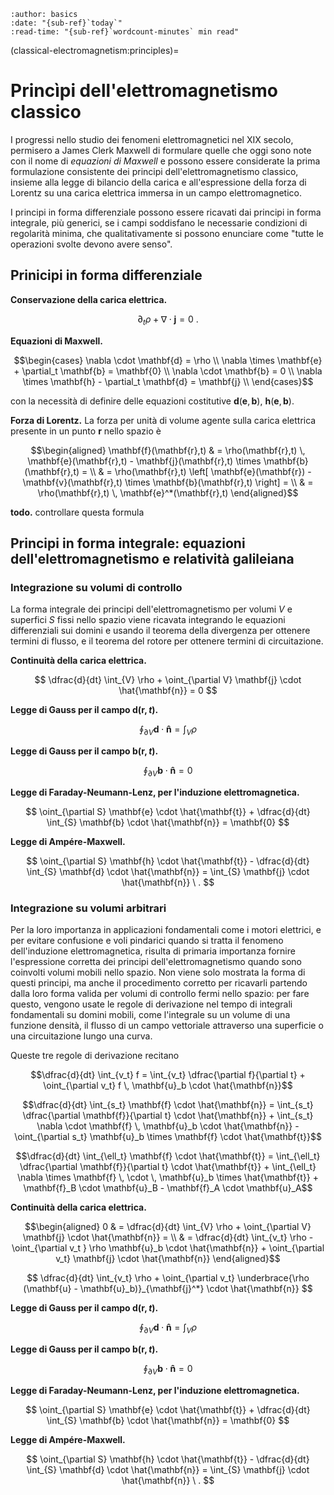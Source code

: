 ```{article-info}
:author: basics
:date: "{sub-ref}`today`"
:read-time: "{sub-ref}`wordcount-minutes` min read"
```

(classical-electromagnetism:principles)=
# Princìpi dell'elettromagnetismo classico

I progressi nello studio dei fenomeni elettromagnetici nel XIX secolo, permisero a James Clerk Maxwell di formulare quelle che oggi sono note con il nome di *equazioni di Maxwell* e possono essere considerate la prima formulazione consistente dei principi dell'elettromagnetismo classico, insieme alla legge di bilancio della carica e all'espressione della forza di Lorentz su una carica elettrica immersa in un campo elettromagnetico.

I principi in forma differenziale possono essere ricavati dai principi in forma integrale, più generici, se i campi soddisfano le necessarie condizioni di regolarità minima, che qualitativamente si possono enunciare come "tutte le operazioni svolte devono avere senso".

## Prinicipi in forma differenziale
**Conservazione della carica elettrica.**

$$\partial_t \rho + \nabla \cdot \mathbf{j} = 0 \ .$$

**Equazioni di Maxwell.**

$$\begin{cases}
 \nabla \cdot \mathbf{d} = \rho \\
 \nabla \times \mathbf{e} + \partial_t \mathbf{b} = \mathbf{0} \\ 
 \nabla \cdot \mathbf{b} = 0 \\
 \nabla \times \mathbf{h} - \partial_t \mathbf{d} = \mathbf{j} \\
\end{cases}$$

con la necessità di definire delle equazioni costitutive $\mathbf{d}(\mathbf{e}, \mathbf{b})$, $\mathbf{h}(\mathbf{e}, \mathbf{b})$.

**Forza di Lorentz.** La forza per unità di volume agente sulla carica elettrica presente in un punto $\mathbf{r}$ nello spazio è

$$\begin{aligned}
  \mathbf{f}(\mathbf{r},t) & = \rho(\mathbf{r},t) \, \mathbf{e}(\mathbf{r},t) - \mathbf{j}(\mathbf{r},t) \times \mathbf{b}(\mathbf{r},t) = \\
                           & = \rho(\mathbf{r},t) \left[ \mathbf{e}(\mathbf{r}) - \mathbf{v}(\mathbf{r},t) \times \mathbf{b}(\mathbf{r},t) \right] =  \\
                           & = \rho(\mathbf{r},t) \, \mathbf{e}^*(\mathbf{r},t) 
\end{aligned}$$

**todo.** controllare questa formula


## Principi in forma integrale: equazioni dell'elettromagnetismo e relatività galileiana

### Integrazione su volumi di controllo

La forma integrale dei principi dell'elettromagnetismo per volumi $V$ e superfici $S$ fissi nello spazio viene ricavata integrando le equazioni differenziali sui domini e usando il teorema della divergenza per ottenere termini di flusso, e il teorema del rotore per ottenere termini di circuitazione.

**Continuità della carica elettrica.**

$$
    \dfrac{d}{dt} \int_{V} \rho + \oint_{\partial V} \mathbf{j} \cdot \hat{\mathbf{n}} = 0
$$

**Legge di Gauss per il campo $\mathbf{d}(\mathbf{r},t)$.**

$$
    \oint_{\partial V} \mathbf{d} \cdot \mathbf{\hat{n}} = \int_{V} \rho
$$

**Legge di Gauss per il campo $\mathbf{b}(\mathbf{r},t)$.**

$$
    \oint_{\partial V} \mathbf{b} \cdot \mathbf{\hat{n}} = 0
$$

**Legge di Faraday-Neumann-Lenz, per l'induzione elettromagnetica.**

$$
    \oint_{\partial S} \mathbf{e} \cdot \hat{\mathbf{t}} + \dfrac{d}{dt} \int_{S} \mathbf{b} \cdot \hat{\mathbf{n}} = \mathbf{0}
$$

**Legge di Ampére-Maxwell.**

$$
    \oint_{\partial S} \mathbf{h} \cdot \hat{\mathbf{t}} - \dfrac{d}{dt} \int_{S} \mathbf{d} \cdot \hat{\mathbf{n}} = \int_{S} \mathbf{j} \cdot \hat{\mathbf{n}} \ .
$$


### Integrazione su volumi arbitrari

Per la loro importanza in applicazioni fondamentali come i motori elettrici, e per evitare confusione e voli pindarici quando si tratta il fenomeno dell'induzione elettromagnetica, risulta di primaria importanza fornire l'espressione corretta dei principi dell'elettromagnetismo quando sono coinvolti volumi mobili nello spazio. Non viene solo mostrata la forma di questi principi, ma anche il procedimento corretto per ricavarli partendo dalla loro forma valida per volumi di controllo fermi nello spazio: per fare questo, vengono usate le regole di derivazione nel tempo di integrali fondamentali su domini mobili, come l'integrale su un volume di una funzione densità, il flusso di un campo vettoriale attraverso una superficie o una circuitazione lungo una curva.

Queste tre regole di derivazione recitano

$$\dfrac{d}{dt} \int_{v_t} f = \int_{v_t} \dfrac{\partial f}{\partial t} + \oint_{\partial v_t} f \, \mathbf{u}_b \cdot \hat{\mathbf{n}}$$

$$\dfrac{d}{dt} \int_{s_t} \mathbf{f} \cdot \hat{\mathbf{n}} = \int_{s_t} \dfrac{\partial \mathbf{f}}{\partial t} \cdot \hat{\mathbf{n}} + \int_{s_t} \nabla \cdot \mathbf{f} \, \mathbf{u}_b \cdot \hat{\mathbf{n}} - \oint_{\partial s_t} \mathbf{u}_b \times \mathbf{f} \cdot \hat{\mathbf{t}}$$

$$\dfrac{d}{dt} \int_{\ell_t} \mathbf{f} \cdot \hat{\mathbf{t}} = \int_{\ell_t} \dfrac{\partial \mathbf{f}}{\partial t} \cdot \hat{\mathbf{t}} + \int_{\ell_t} \nabla \times \mathbf{f} \, \cdot \, \mathbf{u}_b \times \hat{\mathbf{t}} + \mathbf{f}_B \cdot \mathbf{u}_B - \mathbf{f}_A \cdot \mathbf{u}_A$$

**Continuità della carica elettrica.**

$$\begin{aligned}
   0 & = \dfrac{d}{dt} \int_{V} \rho + \oint_{\partial V} \mathbf{j} \cdot \hat{\mathbf{n}} = \\
   & = \dfrac{d}{dt} \int_{v_t} \rho - \oint_{\partial v_t } \rho \mathbf{u}_b \cdot \hat{\mathbf{n}} + \oint_{\partial v_t} \mathbf{j} \cdot \hat{\mathbf{n}} 
\end{aligned}$$

$$
    \dfrac{d}{dt} \int_{v_t} \rho + \oint_{\partial v_t} \underbrace{\rho (\mathbf{u} - \mathbf{u}_b)}_{\mathbf{j}^*} \cdot \hat{\mathbf{n}} 
$$

**Legge di Gauss per il campo $\mathbf{d}(\mathbf{r},t)$.**

$$
    \oint_{\partial V} \mathbf{d} \cdot \mathbf{\hat{n}} = \int_{V} \rho
$$

**Legge di Gauss per il campo $\mathbf{b}(\mathbf{r},t)$.**

$$
    \oint_{\partial V} \mathbf{b} \cdot \mathbf{\hat{n}} = 0
$$

**Legge di Faraday-Neumann-Lenz, per l'induzione elettromagnetica.**

$$
    \oint_{\partial S} \mathbf{e} \cdot \hat{\mathbf{t}} + \dfrac{d}{dt} \int_{S} \mathbf{b} \cdot \hat{\mathbf{n}} = \mathbf{0}
$$

**Legge di Ampére-Maxwell.**

$$
    \oint_{\partial S} \mathbf{h} \cdot \hat{\mathbf{t}} - \dfrac{d}{dt} \int_{S} \mathbf{d} \cdot \hat{\mathbf{n}} = \int_{S} \mathbf{j} \cdot \hat{\mathbf{n}} \ .
$$

<!--
**Equazione di continuità per la carica elettrica**

$$
    \dfrac{d}{dt} \int_{v_t}  \rho = \oint_{\partial v_t} \underbrace{\rho (\mathbf{u} - \mathbf{u}_b)}_{\mathbf{j}^*} \cdot \mathbf{\hat{n}}
$$

**Legge di Gauss per il campo $\mathbf{d}(\mathbf{r})$**

$$
    \oint_{\partial v_t} \mathbf{d} \cdot \mathbf{\hat{n}} = \int_{v_t} \rho
$$

**Legge di Gauss per il campo $\mathbf{b}(\mathbf{r})$**

$$
    \oint_{\partial v_t} \mathbf{b} \cdot \mathbf{\hat{n}} = 0
$$

**Legge di Faraday--Neumann--Lenz**

$$
\begin{aligned}
    0 & = \oint_{\partial s_t} \mathbf{e} \cdot \mathbf{\hat{t}} + \dfrac{d}{dt} \int_{s_t} \mathbf{b} \cdot \mathbf{\hat{n}} = \\
      & = \oint_{\partial s_t} \mathbf{e} \cdot \mathbf{\hat{t}} + \int_{s_t} \partial_t \mathbf{b} \cdot \mathbf{\hat{n}} + \oint_{\partial s_t} \mathbf{u}_b \times \mathbf{b} \cdot \mathbf{\hat{t}} = \qquad \text{(...)} \ = \\ 
      & = \int_{s_t} \partial_t \mathbf{b} \cdot \mathbf{\hat{n}} + \oint_{\partial s_t} \left[ \mathbf{e} - \mathbf{b} \times \mathbf{u}_b \right] \cdot \mathbf{\hat{t}} = \\
      & = \int_{s_t} \partial_t \mathbf{b} \cdot \mathbf{\hat{n}} + \oint_{\partial s_t} \mathbf{e}^* \cdot \mathbf{\hat{t}} = \\
\end{aligned}
$$

**Legge di Ampère--Maxwell**

$$
\begin{aligned}
    \oint_{s_t} \mathbf{j} \cdot \mathbf{\hat{n}} & = \oint_{\partial s_t} \mathbf{h} \cdot \mathbf{\hat{t}} - \dfrac{d}{dt} \int_{s_t} \mathbf{d} \cdot \mathbf{\hat{n}} = \\
      & = \oint_{\partial s_t} \mathbf{h} \cdot \mathbf{\hat{t}} - \int_{s_t} \partial_t \mathbf{d} \cdot \mathbf{\hat{n}} - \oint_{\partial s_t} \mathbf{u}_b \times \mathbf{d} \cdot \mathbf{\hat{t}} = \qquad \text{(...)} \ = \\ 
      & = \int_{s_t} \partial_t \mathbf{d} \cdot \mathbf{\hat{n}} + \oint_{\partial s_t} \left[ \mathbf{h} + \mathbf{d} \times \mathbf{u}_b \right] \cdot \mathbf{\hat{t}} = \\
      & = \int_{s_t} \partial_t \mathbf{d} \cdot \mathbf{\hat{n}} + \oint_{\partial s_t} \mathbf{h}^* \cdot \mathbf{\hat{t}} = \\
\end{aligned}
$$

**Forza di Lorentz**

$$\begin{aligned}
  \mathbf{F} = q \left( \mathbf{e} - \mathbf{u} \times \mathbf{b} \right) = q \, \mathbf{e}^*
\end{aligned}$$



- Equazioni di Maxwell:

    $$
        \begin{cases}
            &  \Phi_{\partial V^*}(\mathbf{d}^*) = Q_{V^*}^{int} \\
            &  \Gamma_{\partial S^*}(\mathbf{e}^*) + \dfrac{d}{dt}\Phi_{S^*}(\mathbf{b}^*) = 0 \\
            &  \Phi_{\partial V^*}(\mathbf{b}^*) = 0 \\
            &  \Gamma_{\partial S^*}(\mathbf{h}^*) - \dfrac{d}{dt}\Phi_{S^*}(\mathbf{d}^*) = \Phi_{S^*}(\mathbf{j}) \\
        \end{cases}
    $$

- continuità della carica elettrica

    $$
        \dfrac{d}{dt} Q_{V^*}^{int} + \Phi_{\partial V^*}(\mathbf{j}^*) = 0
    $$
-->

